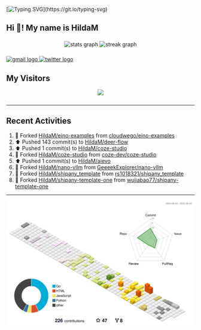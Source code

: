 [![Typing SVG](https://readme-typing-svg.herokuapp.com?size=50&duration=5000&color=8C43EA&vCenter=true&width=2000&height=70&lines=开拓视野,+冲破艰险,+洞悉所有,+贴近生活,+寻找真爱,+感受彼此;这就是人生的目的.)](https://git.io/typing-svg)


<h2 align="left">Hi 👋! My name is HildaM</h2>

###

<div align="center">
  <img src="https://github-readme-stats.vercel.app/api?username=HildaM&hide_title=false&hide_rank=false&show_icons=true&include_all_commits=true&count_private=true&disable_animations=false&theme=dracula&locale=en&hide_border=false" height="150" alt="stats graph"  />
  <img src="https://streak-stats.demolab.com?user=HildaM&locale=en&mode=daily&theme=dracula&hide_border=false&border_radius=5" height="150" alt="streak graph"  />
</div>


###

<div align="left">
  <a href="zhao163frozen@gmail.com" target="_blank">
    <img src="https://img.shields.io/static/v1?message=Gmail&logo=gmail&label=&color=D14836&logoColor=white&labelColor=&style=for-the-badge" height="35" alt="gmail logo"  />
  </a>
  <a href="https://x.com/_Albert_Bob" target="_blank">
    <img src="https://img.shields.io/static/v1?message=Twitter&logo=twitter&label=&color=1DA1F2&logoColor=white&labelColor=&style=for-the-badge" height="35" alt="twitter logo"  />
  </a>
</div>


## My Visitors

<div align="center">
  <img src="https://profile-counter.glitch.me/HildaM/count.svg?"  />
</div>

###


---

## Recent Activities


<!--RECENT_ACTIVITY:start-->
1. 🔱 Forked [HildaM/eino-examples](https://github.com/HildaM/eino-examples) from [cloudwego/eino-examples](https://github.com/cloudwego/eino-examples)<br>
2. ⬆️ Pushed 143 commit(s) to [HildaM/deer-flow](https://github.com/HildaM/deer-flow)<br>
3. ⬆️ Pushed 1 commit(s) to [HildaM/coze-studio](https://github.com/HildaM/coze-studio)<br>
4. 🔱 Forked [HildaM/coze-studio](https://github.com/HildaM/coze-studio) from [coze-dev/coze-studio](https://github.com/coze-dev/coze-studio)<br>
5. ⬆️ Pushed 1 commit(s) to [HildaM/aievo](https://github.com/HildaM/aievo)<br>
6. 🔱 Forked [HildaM/nano-vllm](https://github.com/HildaM/nano-vllm) from [GeeeekExplorer/nano-vllm](https://github.com/GeeeekExplorer/nano-vllm)<br>
7. 🔱 Forked [HildaM/shipany_template](https://github.com/HildaM/shipany_template) from [rs1018321/shipany_template](https://github.com/rs1018321/shipany_template)<br>
8. 🔱 Forked [HildaM/shipany-template-one](https://github.com/HildaM/shipany-template-one) from [wujiabao77/shipany-template-one](https://github.com/wujiabao77/shipany-template-one)<br>
<!--RECENT_ACTIVITY:end-->

---


![](./profile-3d-contrib/profile-south-season-animate.svg)
